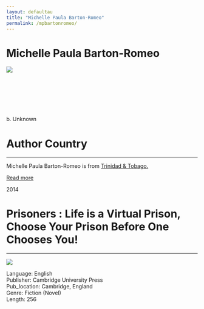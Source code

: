 ```yaml
---
layout: defaultau
title: "Michelle Paula Barton-Romeo"
permalink: /mpbartonromeo/
---
```

<!-- partial:index.partial.html -->
<div class="content">
    <h1>Michelle Paula Barton-Romeo</h1>
    <div class="quote">
        <div><img src="https://m.media-amazon.com/images/I/61Qmq3KgwwL._AC_UF1000,1000_QL80_.jpg" class="logo"></div>
    </div>
    <div class="timeline">
        <div style="padding-bottom:100px;"></div>
        <div class="block">
            <div class="date right"><p class="right">b. Unknown</p></div>
            <div class="dot"></div>
            <div class="left first">
              <div class="author_country">
                <h1>Author Country</h1><hr>
          <div class="aclocation">  <p>Michelle Paula Barton-Romeo is from <a href="{{ site.baseurl }}/3">Trinidad & Tobago.</a></p></div>
              <div class="acreadmore">  <a href="NA" target="_blank">Read more</a></div>
            </div>
            </div>
        </div>
        <div class="block">
            <div class="date left"><p class="left">2014</p></div>
            <div class="dot"></div>
            <div class="right hide">
                <h1>Prisoners : Life is a Virtual Prison, Choose Your Prison Before One Chooses You!</h1><hr>
                <p><img src="https://m.media-amazon.com/images/I/51hf4n7WeWL.jpg"></p>
                <p>
                Language: English<br/>
                Publisher: Cambridge University Press<br/>
                Pub_location: Cambridge, England<br/>
                Genre: Fiction (Novel)<br/>
                Length: 256</p>
            </div>
        </div>
</div>
  <!-- partial -->
<script src='https://cdnjs.cloudflare.com/ajax/libs/jquery/3.1.1/jquery.min.js'></script><script  src="{{ site.baseurl }}/assets/js/authorscript.js"></script>